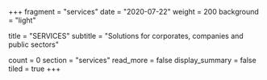 +++
fragment = "services"
date = "2020-07-22"
weight = 200
background = "light"

title = "SERVICES"
subtitle = "Solutions for corporates, companies and public sectors"

count = 0
section = "services"
read_more = false
display_summary = false
tiled = true
+++
